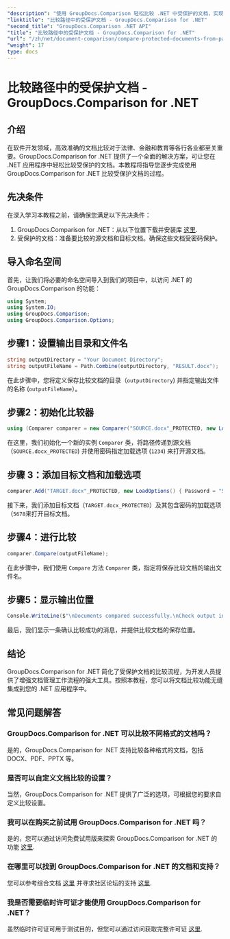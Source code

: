 ```yaml
---
"description": "使用 GroupDocs.Comparison 轻松比较 .NET 中受保护的文档，实现无缝集成。增强您的文档管理工作流程。"
"linktitle": "比较路径中的受保护文档 - GroupDocs.Comparison for .NET"
"second_title": "GroupDocs.Comparison .NET API"
"title": "比较路径中的受保护文档 - GroupDocs.Comparison for .NET"
"url": "/zh/net/document-comparison/compare-protected-documents-from-path/"
"weight": 17
type: docs
---
```

# 比较路径中的受保护文档 - GroupDocs.Comparison for .NET

## 介绍
在软件开发领域，高效准确的文档比较对于法律、金融和教育等各行各业都至关重要。GroupDocs.Comparison for .NET 提供了一个全面的解决方案，可让您在 .NET 应用程序中轻松比较受保护的文档。本教程将指导您逐步完成使用 GroupDocs.Comparison for .NET 比较受保护文档的过程。
## 先决条件
在深入学习本教程之前，请确保您满足以下先决条件：
1. GroupDocs.Comparison for .NET：从以下位置下载并安装库 [这里](https://releases。groupdocs.com/comparison/net/).
2. 受保护的文档：准备要比较的源文档和目标文档。确保这些文档受密码保护。

## 导入命名空间
首先，让我们将必要的命名空间导入到我们的项目中，以访问 .NET 的 GroupDocs.Comparison 的功能：
```csharp
using System;
using System.IO;
using GroupDocs.Comparison;
using GroupDocs.Comparison.Options;
```

## 步骤1：设置输出目录和文件名
```csharp
string outputDirectory = "Your Document Directory";
string outputFileName = Path.Combine(outputDirectory, "RESULT.docx");
```
在此步骤中，您将定义保存比较文档的目录（`outputDirectory`) 并指定输出文件的名称 (`outputFileName`）。
## 步骤2：初始化比较器
```csharp
using (Comparer comparer = new Comparer("SOURCE.docx"_PROTECTED, new LoadOptions(){ Password = "1234" }))
```
在这里，我们初始化一个新的实例 `Comparer` 类，将路径传递到源文档（`SOURCE.docx_PROTECTED`) 并使用密码指定加载选项 (`1234`) 来打开源文档。
## 步骤 3：添加目标文档和加载选项
```csharp
comparer.Add("TARGET.docx"_PROTECTED, new LoadOptions() { Password = "5678" });
```
接下来，我们添加目标文档（`TARGET.docx_PROTECTED`）及其包含密码的加载选项（`5678`来打开目标文档。
## 步骤4：进行比较
```csharp
comparer.Compare(outputFileName);
```
在此步骤中，我们使用 `Compare` 方法 `Comparer` 类，指定将保存比较文档的输出文件名。
## 步骤5：显示输出位置
```csharp
Console.WriteLine($"\nDocuments compared successfully.\nCheck output in {Directory.GetCurrentDirectory()}.");
```
最后，我们显示一条确认比较成功的消息，并提供比较文档的保存位置。

## 结论
GroupDocs.Comparison for .NET 简化了受保护文档的比较流程，为开发人员提供了增强文档管理工作流程的强大工具。按照本教程，您可以将文档比较功能无缝集成到您的 .NET 应用程序中。
## 常见问题解答
### GroupDocs.Comparison for .NET 可以比较不同格式的文档吗？
是的，GroupDocs.Comparison for .NET 支持比较各种格式的文档，包括 DOCX、PDF、PPTX 等。
### 是否可以自定义文档比较的设置？
当然，GroupDocs.Comparison for .NET 提供了广泛的选项，可根据您的要求自定义比较设置。
### 我可以在购买之前试用 GroupDocs.Comparison for .NET 吗？
是的，您可以通过访问免费试用版来探索 GroupDocs.Comparison for .NET 的功能 [这里](https://releases。groupdocs.com/).
### 在哪里可以找到 GroupDocs.Comparison for .NET 的文档和支持？
您可以参考综合文档 [这里](https://tutorials.groupdocs.com/comparison/net/) 并寻求社区论坛的支持 [这里](https://forum。groupdocs.com/c/comparison/12).
### 我是否需要临时许可证才能使用 GroupDocs.Comparison for .NET？
虽然临时许可证可用于测试目的，但您可以通过访问获取完整许可证 [这里](https://purchase。groupdocs.com/buy).